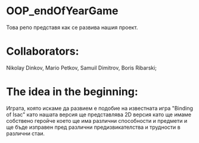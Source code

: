 # OOP_endOfYearGame

Това репо представя как се развива нашия проект.

# Collaborators:

Nikolay Dinkov,
Mario Petkov,
Samuil Dimitrov,
Boris Ribarski;

# The idea in the beginning:

Играта, която искаме да развием е подобие на известната
игра "Binding of Isac" като нашата версия ще представлява
2D версия като ще имаме собствено геройче което ще има различни
способности и предмети и ще бъде изправен пред различни
предизвикателства и трудности в различни стаи.
